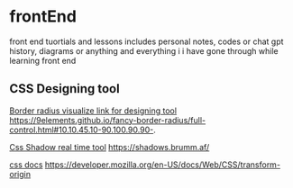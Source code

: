 # frontEnd
front end tuortials and lessons
includes personal notes, codes or chat gpt history, diagrams or anything and everything i i have gone through while learning front end

## CSS Designing tool

[Border radius visualize link for designing tool]() https://9elements.github.io/fancy-border-radius/full-control.html#10.10.45.10-90.100.90.90-.

[Css Shadow real time tool]() https://shadows.brumm.af/

[css docs]()
https://developer.mozilla.org/en-US/docs/Web/CSS/transform-origin
